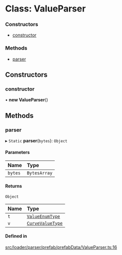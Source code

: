 # Class: ValueParser

### Constructors

- [constructor](ValueParser.md#constructor)

### Methods

- [parser](ValueParser.md#parser)

## Constructors

### constructor

• **new ValueParser**()

## Methods

### parser

▸ `Static` **parser**(`bytes`): `Object`

#### Parameters

| Name | Type |
| :------ | :------ |
| `bytes` | `BytesArray` |

#### Returns

`Object`

| Name | Type |
| :------ | :------ |
| `t` | [`ValueEnumType`](../enums/ValueEnumType.md) |
| `v` | [`CurveValueType`](../types/CurveValueType.md) |

#### Defined in

[src/loader/parser/prefab/prefabData/ValueParser.ts:16](https://github.com/Orillusion/orillusion/blob/main/src/loader/parser/prefab/prefabData/ValueParser.ts#L16)
